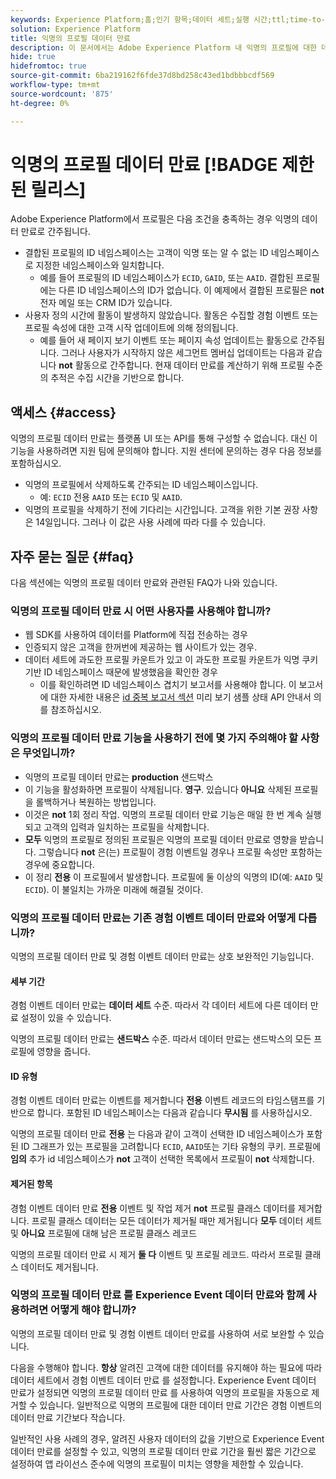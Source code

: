 ```yaml
---
keywords: Experience Platform;홈;인기 항목;데이터 세트;실행 시간;ttl;time-to-live;익명;익명 프로필;데이터 만료;만료;
solution: Experience Platform
title: 익명의 프로필 데이터 만료
description: 이 문서에서는 Adobe Experience Platform 내 익명의 프로필에 대한 데이터 만료 구성에 대한 일반적인 지침을 제공합니다.
hide: true
hidefromtoc: true
source-git-commit: 6ba219162f6fde37d8bd258c43ed1bdbbbcdf569
workflow-type: tm+mt
source-wordcount: '875'
ht-degree: 0%

---
```



# 익명의 프로필 데이터 만료 [!BADGE 제한된 릴리스]

Adobe Experience Platform에서 프로필은 다음 조건을 충족하는 경우 익명의 데이터 만료로 간주됩니다.

- 결합된 프로필의 ID 네임스페이스는 고객이 익명 또는 알 수 없는 ID 네임스페이스로 지정한 네임스페이스와 일치합니다.
   - 예를 들어 프로필의 ID 네임스페이스가 `ECID`, `GAID`, 또는 `AAID`. 결합된 프로필에는 다른 ID 네임스페이스의 ID가 없습니다. 이 예제에서 결합된 프로필은 **not** 전자 메일 또는 CRM ID가 있습니다.
- 사용자 정의 시간에 활동이 발생하지 않았습니다. 활동은 수집할 경험 이벤트 또는 프로필 속성에 대한 고객 시작 업데이트에 의해 정의됩니다.
   - 예를 들어 새 페이지 보기 이벤트 또는 페이지 속성 업데이트는 활동으로 간주됩니다. 그러나 사용자가 시작하지 않은 세그먼트 멤버십 업데이트는 다음과 같습니다 **not** 활동으로 간주합니다. 현재 데이터 만료를 계산하기 위해 프로필 수준의 추적은 수집 시간을 기반으로 합니다.

## 액세스 {#access}

익명의 프로필 데이터 만료는 플랫폼 UI 또는 API를 통해 구성할 수 없습니다. 대신 이 기능을 사용하려면 지원 팀에 문의해야 합니다. 지원 센터에 문의하는 경우 다음 정보를 포함하십시오.

- 익명의 프로필에서 삭제하도록 간주되는 ID 네임스페이스입니다.
   - 예: `ECID` 전용 `AAID` 또는 `ECID` 및 `AAID`.
- 익명의 프로필을 삭제하기 전에 기다리는 시간입니다. 고객을 위한 기본 권장 사항은 14일입니다. 그러나 이 값은 사용 사례에 따라 다를 수 있습니다.

## 자주 묻는 질문 {#faq}

다음 섹션에는 익명의 프로필 데이터 만료와 관련된 FAQ가 나와 있습니다.

### 익명의 프로필 데이터 만료 시 어떤 사용자를 사용해야 합니까?

- 웹 SDK를 사용하여 데이터를 Platform에 직접 전송하는 경우
- 인증되지 않은 고객을 한꺼번에 제공하는 웹 사이트가 있는 경우.
- 데이터 세트에 과도한 프로필 카운트가 있고 이 과도한 프로필 카운트가 익명 쿠키 기반 ID 네임스페이스 때문에 발생했음을 확인한 경우
   - 이를 확인하려면 ID 네임스페이스 겹치기 보고서를 사용해야 합니다. 이 보고서에 대한 자세한 내용은 [id 중복 보고서 섹션](./api/preview-sample-status.md#identity-overlap-report) 미리 보기 샘플 상태 API 안내서 의 를 참조하십시오.

### 익명의 프로필 데이터 만료 기능을 사용하기 전에 몇 가지 주의해야 할 사항은 무엇입니까?

- 익명의 프로필 데이터 만료는 **production** 샌드박스
- 이 기능을 활성화하면 프로필이 삭제됩니다. **영구**. 있습니다 **아니요** 삭제된 프로필을 롤백하거나 복원하는 방법입니다.
- 이것은 **not** 1회 정리 작업. 익명의 프로필 데이터 만료 기능은 매일 한 번 계속 실행되고 고객의 입력과 일치하는 프로필을 삭제합니다.
- **모두** 익명의 프로필로 정의된 프로필은 익명의 프로필 데이터 만료로 영향을 받습니다. 그렇습니다 **not** 은(는) 프로필이 경험 이벤트일 경우나 프로필 속성만 포함하는 경우에 중요합니다.
- 이 정리 **전용** 이 프로필에서 발생합니다. 프로필에 둘 이상의 익명의 ID(예: `AAID` 및 `ECID`). 이 불일치는 가까운 미래에 해결될 것이다.

### 익명의 프로필 데이터 만료는 기존 경험 이벤트 데이터 만료와 어떻게 다릅니까?

익명의 프로필 데이터 만료 및 경험 이벤트 데이터 만료는 상호 보완적인 기능입니다.

#### 세부 기간

경험 이벤트 데이터 만료는 **데이터 세트** 수준. 따라서 각 데이터 세트에 다른 데이터 만료 설정이 있을 수 있습니다.

익명의 프로필 데이터 만료는 **샌드박스** 수준. 따라서 데이터 만료는 샌드박스의 모든 프로필에 영향을 줍니다.

#### ID 유형

경험 이벤트 데이터 만료는 이벤트를 제거합니다 **전용** 이벤트 레코드의 타임스탬프를 기반으로 합니다. 포함된 ID 네임스페이스는 다음과 같습니다 **무시됨** 를 사용하십시오.

익명의 프로필 데이터 만료 **전용** 는 다음과 같이 고객이 선택한 ID 네임스페이스가 포함된 ID 그래프가 있는 프로필을 고려합니다 `ECID`, `AAID`또는 기타 유형의 쿠키. 프로필에 **임의** 추가 id 네임스페이스가 **not** 고객이 선택한 목록에서 프로필이 **not** 삭제합니다.

#### 제거된 항목

경험 이벤트 데이터 만료 **전용** 이벤트 및 작업 제거 **not** 프로필 클래스 데이터를 제거합니다. 프로필 클래스 데이터는 모든 데이터가 제거될 때만 제거됩니다 **모두** 데이터 세트 및 **아니요** 프로필에 대해 남은 프로필 클래스 레코드

익명의 프로필 데이터 만료 시 제거 **둘 다** 이벤트 및 프로필 레코드. 따라서 프로필 클래스 데이터도 제거됩니다.

### 익명의 프로필 데이터 만료 를 Experience Event 데이터 만료와 함께 사용하려면 어떻게 해야 합니까?

익명의 프로필 데이터 만료 및 경험 이벤트 데이터 만료를 사용하여 서로 보완할 수 있습니다.

다음을 수행해야 합니다. **항상** 알려진 고객에 대한 데이터를 유지해야 하는 필요에 따라 데이터 세트에서 경험 이벤트 데이터 만료 를 설정합니다. Experience Event 데이터 만료가 설정되면 익명의 프로필 데이터 만료 를 사용하여 익명의 프로필을 자동으로 제거할 수 있습니다. 일반적으로 익명의 프로필에 대한 데이터 만료 기간은 경험 이벤트의 데이터 만료 기간보다 작습니다.

일반적인 사용 사례의 경우, 알려진 사용자 데이터의 값을 기반으로 Experience Event 데이터 만료를 설정할 수 있고, 익명의 프로필 데이터 만료 기간을 훨씬 짧은 기간으로 설정하여 앱 라이선스 준수에 익명의 프로필이 미치는 영향을 제한할 수 있습니다.
